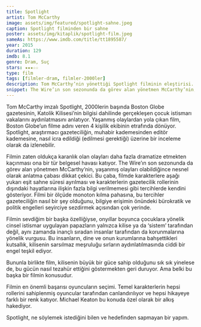 ```yaml
---
title: Spotlight
artist: Tom McCarthy
image: assets/img/featured/spotlight-sahne.jpeg
caption: Spotlight filminden bir sahne
poster: assets/img/kitaplik/spotlight-film.jpeg
sameAs: https://www.imdb.com/title/tt1895587/
year: 2015
duration: 129
imdb: 8.1
genre: Dram, Suç
stars: ★★★☆☆
type: film
tags: [filmler-dram, filmler-2000ler]
description: Tom McCarthy’nin yönettiği Spotlight filminin eleştirisi.
snippet: The Wire’ın son sezonunda da görev alan yönetmen McCarthy’nin, yaşanmış olayları olabildiğince nesnel olarak anlatma çabası dikkat çekici.
--- 
```


Tom McCarthy imzalı Spotlight, 2000lerin başında Boston Globe gazetesinin, Katolik Kilisesi’nin bilgisi dahilinde gerçekleşen çocuk istismarı vakalarını aydınlatmasını anlatıyor. Yaşanmış olaylardan yola çıkan film, Boston Globe’un filme adını veren 4 kişilik ekibinin etrafında dönüyor. Spotlight, araştırmacı gazeteciliğin, muhabir kademesinden editör kademesine, nasıl icra edildiği (edilmesi gerektiği) üzerine bir inceleme olarak da izlenebilir. 

Filmin zaten oldukça karanlık olan olayları daha fazla dramatize etmekten kaçınması ona bir tür belgesel havası katıyor. The Wire’ın son sezonunda da görev alan yönetmen McCarthy’nin, yaşanmış olayları olabildiğince nesnel olarak anlatma çabası dikkat çekici. Bu çaba, filmde karakterlere aşağı yukarı eşit sahne süresi ayrılması ve karakterlerin gazetecilik rollerinin dışındaki hayatlarına ilişkin fazla bilgi verilmemesi gibi tercihlerde kendini gösteriyor. Filmi bir ölçüde monoton kılma pahasına, bu tercihler gazeteciliğin nasıl bir şey olduğunu, bilgiye erişimin önündeki bürokratik ve politik engelleri seyirciye sezdirmek açısından çok yerinde. 

Filmin sevdiğim bir başka özelliğiyse, onyıllar boyunca çocuklara yönelik cinsel istismar uygulayan papazların yalnızca kilise ya da ‘sistem’ tarafından değil, aynı zamanda inançlı sıradan insanlar tarafından da korunmalarına yönelik vurgusu. Bu insanların, dine ve onun kurumlarına bahşettikleri kutsallık, kilisenin sarsılmaz meşruluğu sırların aydınlatılmasında ciddi bir engel teşkil ediyor. 

Bununla birlikte film, kilisenin büyük bir güce sahip olduğunu sık sık yinelese de, bu gücün nasıl tezahür ettiğini göstermekten geri duruyor. Ama belki bu başka bir filmin konusudur. 

Filmin en önemli başarısı oyuncuların seçimi. Temel karakterlerin hepsi rollerini sahiplenmiş oyuncular tarafından canlandırılıyor ve hepsi hikayeye farklı bir renk katıyor. Michael Keaton bu konuda özel olarak bir alkış hakediyor. 

Spotlight, ne söylemek istediğini bilen ve hedefinden sapmayan bir yapım. 

